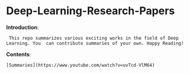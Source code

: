 # Deep-Learning-Research-Papers

**Introduction**:

     This repo summarizes various exciting works in the field of Deep Learning. You  can contribute summaries of your own. Happy Reading!

**Contents**:

    [Summaries](https://www.youtube.com/watch?v=uvTcd-VlM64)

     
